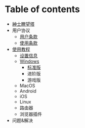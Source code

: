 # Table of contents

* [紳士瞭望塔](README.md)
* 用户协议
  * [用户条款](rule/tos.md)
  * [使用条款](rule/aup.md)
* [使用教程](shi-yong-jiao-cheng/README.md)
  * [设置信息](shi-yong-jiao-cheng/she-zhi-xin-xi.md)
  * [Windows](shi-yong-jiao-cheng/windows/README.md)
    * [标准版](shi-yong-jiao-cheng/windows/biao-zhun-ban.md)
    * 进阶版
    * 游戏版
  * MacOS
  * Android
  * iOS
  * Linux
  * 路由器
  * 浏览器插件
* 问题&解决

